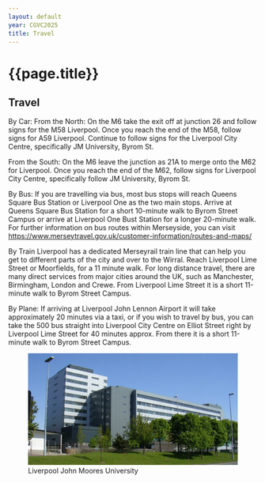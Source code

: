 ```yaml
---
layout: default
year: CGVC2025
title: Travel
---
```


# {{page.title}}

## Travel


By Car:
From the North:
On the M6 take the exit off at junction 26 and follow signs for the M58 Liverpool. Once you reach the end of the M58, follow signs for A59 Liverpool. Continue to follow signs for the Liverpool City Centre, specifically JM University, Byrom St.

From the South:
On the M6 leave the junction as 21A to merge onto the M62 for Liverpool. Once you reach the end of the M62, follow signs for Liverpool City Centre, specifically follow JM University, Byrom St.


By Bus:
If you are travelling via bus, most bus stops will reach Queens Square Bus Station or Liverpool One as the two main stops. Arrive at Queens Square Bus Station for a short 10-minute walk to Byrom Street Campus or arrive at Liverpool One Bust Station for a longer 20-minute walk.
For further information on bus routes within Merseyside, you can visit https://www.merseytravel.gov.uk/customer-information/routes-and-maps/


By Train
Liverpool has a dedicated Merseyrail train line that can help you get to different parts of the city and over to the Wirral. Reach Liverpool Lime Street or Moorfields, for a 11 minute walk.
For long distance travel, there are many direct services from major cities around the UK, such as Manchester, Birmingham, London and Crewe.
From Liverpool Lime Street it is a short 11-minute walk to Byrom Street Campus.

By Plane:
If arriving at Liverpool John Lennon Airport it will take approximately 20 minutes via a taxi, or if you wish to travel by bus, you can take the 500 bus straight into Liverpool City Centre on Elliot Street right by Liverpool Lime Street for 40 minutes approx. From there it is a short 11-minute walk to Byrom Street Campus.

<figure class="figure">
    <img src="/assets/img/CGVC2025/venue.jpg" class="figure-img img-fluid rounded"
        alt="Liverpool John Moores University">
    <figcaption class="figure-caption text-center">
        Liverpool John Moores University
    </figcaption>
</figure>
